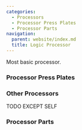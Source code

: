```yaml
---
categories:
  - Processors
  - Processor Press Plates
  - Processor Parts
navigation:
  parent: website/index.md
  title: Logic Processor
---
```


Most basic processor.

<RecipeFor id="logic_processor" />

### Processor Press Plates

<CategoryIndex category="Processor Press Plates" />

### Other Processors

TODO EXCEPT SELF

<CategoryIndex category="Processors" />

### Processor Parts

<CategoryIndex category="Processor Parts" />
